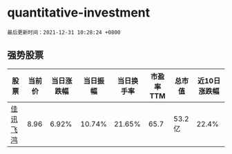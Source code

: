# quantitative-investment

`最后更新时间：2021-12-31 10:28:24 +0800`

## 强势股票

|股票|当前价|当日涨跌幅|当日振幅|当日换手率|市盈率TTM|总市值|近10日涨跌幅|
|----|----|----|----|----|----|----|----|
|[佳讯飞鸿](https://xueqiu.com/S/SZ300213)|8.96|6.92%|10.74%|21.65%|65.7|53.2亿|22.4%|
